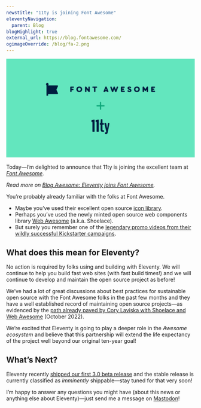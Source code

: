 ```yaml
---
newstitle: "11ty is joining Font Awesome"
eleventyNavigation:
  parent: Blog
blogHighlight: true
external_url: https://blog.fontawesome.com/
ogimageOverride: /blog/fa-2.png
---
```

<img src="./fa-2.png" alt="Font Awesome + 11ty logos">

Today—I’m delighted to announce that 11ty is joining the excellent team at [<i class="fa-brands fa-font-awesome"></i>_Font Awesome_](https://fontawesome.com/).

_Read more on [Blog Awesome: Eleventy joins Font Awesome](https://blog.fontawesome.com/eleventy-joins-font-awesome/)._

You’re probably already familiar with the folks at Font Awesome.

* Maybe you’ve used their excellent open source [icon library](https://fontawesome.com/icons).
* Perhaps you’ve used the newly minted open source web components library [Web Awesome](https://blog.fontawesome.com/introducing-web-awesome/) (a.k.a. Shoelace).
* But surely you remember one of the [legendary promo videos from their wildly successful Kickstarter campaigns](https://www.youtube.com/playlist?list=PLd3CSqexVW6fZv3VTnquaZPmY1XOC9A9h).

## What does this mean for Eleventy?

No action is required by folks using and building with Eleventy. We will continue to help you build fast web sites (with fast build times!) and we will continue to develop and maintain the open source project as before!

We’ve had a lot of great discussions about best practices for sustainable open source with the Font Awesome folks in the past few months and they have a well established record of maintaining open source projects—as evidenced by the [path already paved by Cory Laviska with Shoelace and Web Awesome](https://www.abeautifulsite.net/posts/the-future-of-shoelace/) (October 2022).

We’re excited that Eleventy is going to play a deeper role in the _Awesome ecosystem_ and believe that this partnership will extend the life expectancy of the project well beyond our original ten-year goal!

## What’s Next?

Eleventy recently [shipped our first 3.0 beta release](/blog/three-point-oh-beta-one/) and the stable release is currently classified as _imminently_ shippable—stay tuned for that very soon!

I’m happy to answer any questions you might have (about this news or anything else about Eleventy)—just send me a message on [Mastodon](https://fosstodon.org/@eleventy)!